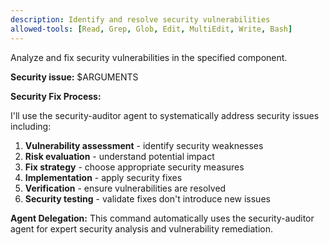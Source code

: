 ```yaml
---
description: Identify and resolve security vulnerabilities
allowed-tools: [Read, Grep, Glob, Edit, MultiEdit, Write, Bash]
---
```


Analyze and fix security vulnerabilities in the specified component.

**Security issue:** $ARGUMENTS

**Security Fix Process:**

I'll use the security-auditor agent to systematically address security issues including:

1. **Vulnerability assessment** - identify security weaknesses
2. **Risk evaluation** - understand potential impact
3. **Fix strategy** - choose appropriate security measures
4. **Implementation** - apply security fixes
5. **Verification** - ensure vulnerabilities are resolved
6. **Security testing** - validate fixes don't introduce new issues

**Agent Delegation:**
This command automatically uses the security-auditor agent for expert security analysis and vulnerability remediation.
